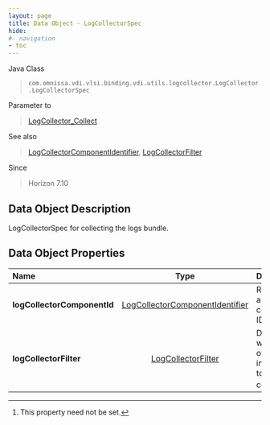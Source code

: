 ```yaml
---
layout: page
title: Data Object - LogCollectorSpec
hide:
#- navigation
- toc
---
```






Java Class
> `com.omnissa.vdi.vlsi.binding.vdi.utils.logcollector.LogCollector.LogCollectorSpec`

Parameter to
> [LogCollector_Collect](vdi.utils.logcollector.LogCollector.md#collect)

See also
> [LogCollectorComponentIdentifier](vdi.utils.logcollector.LogCollector.LogCollectorComponentIdentifier.md), [LogCollectorFilter](vdi.utils.logcollector.LogCollector.LogCollectorFilter.md)

Since
> Horizon 7.10


## Data Object Description

LogCollectorSpec for collecting the logs bundle.

## Data Object Properties

 Name | Type | Description
:---|:---:|:---
**logCollectorComponentId**| [LogCollectorComponentIdentifier](vdi.utils.logcollector.LogCollector.LogCollectorComponentIdentifier.md)|  Represents a log component ID
**logCollectorFilter**| [LogCollectorFilter](vdi.utils.logcollector.LogCollector.LogCollectorFilter.md)|  Defines what level of information to be collected. [^1]


 


[^1]: This property need not be set.